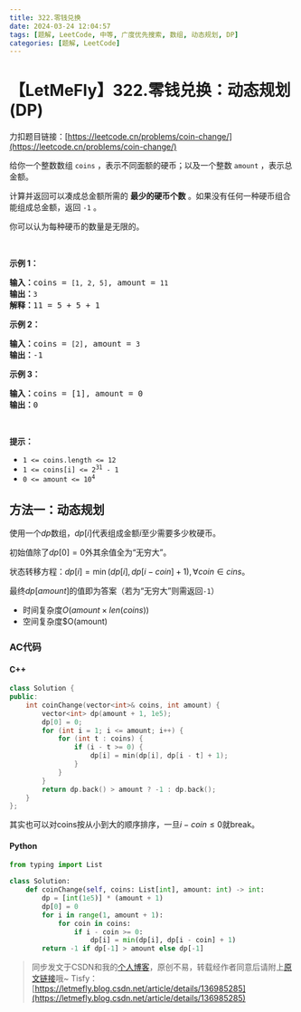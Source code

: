 ```yaml
---
title: 322.零钱兑换
date: 2024-03-24 12:04:57
tags: [题解, LeetCode, 中等, 广度优先搜索, 数组, 动态规划, DP]
categories: [题解, LeetCode]
---
```


# 【LetMeFly】322.零钱兑换：动态规划(DP)

力扣题目链接：[https://leetcode.cn/problems/coin-change/](https://leetcode.cn/problems/coin-change/)

<p>给你一个整数数组 <code>coins</code> ，表示不同面额的硬币；以及一个整数 <code>amount</code> ，表示总金额。</p>

<p>计算并返回可以凑成总金额所需的 <strong>最少的硬币个数</strong> 。如果没有任何一种硬币组合能组成总金额，返回&nbsp;<code>-1</code> 。</p>

<p>你可以认为每种硬币的数量是无限的。</p>

<p>&nbsp;</p>

<p><strong>示例&nbsp;1：</strong></p>

<pre>
<strong>输入：</strong>coins = <code>[1, 2, 5]</code>, amount = <code>11</code>
<strong>输出：</strong><code>3</code> 
<strong>解释：</strong>11 = 5 + 5 + 1</pre>

<p><strong>示例 2：</strong></p>

<pre>
<strong>输入：</strong>coins = <code>[2]</code>, amount = <code>3</code>
<strong>输出：</strong>-1</pre>

<p><strong>示例 3：</strong></p>

<pre>
<strong>输入：</strong>coins = [1], amount = 0
<strong>输出：</strong>0
</pre>

<p>&nbsp;</p>

<p><strong>提示：</strong></p>

<ul>
	<li><code>1 &lt;= coins.length &lt;= 12</code></li>
	<li><code>1 &lt;= coins[i] &lt;= 2<sup>31</sup> - 1</code></li>
	<li><code>0 &lt;= amount &lt;= 10<sup>4</sup></code></li>
</ul>


    
## 方法一：动态规划

使用一个$dp$数组，$dp[i]$代表组成金额$i$至少需要多少枚硬币。

初始值除了$dp[0]=0$外其余值全为“无穷大”。

状态转移方程：$dp[i]=\min (dp[i], dp[i - coin] + 1), \forall coin \in cins$。

最终$dp[amount]$的值即为答案（若为“无穷大”则需返回```-1```）

+ 时间复杂度$O(amount\times len(coins))$
+ 空间复杂度$O(amount)

### AC代码

#### C++

```cpp
class Solution {
public:
    int coinChange(vector<int>& coins, int amount) {
        vector<int> dp(amount + 1, 1e5);
        dp[0] = 0;
        for (int i = 1; i <= amount; i++) {
            for (int t : coins) {
                if (i - t >= 0) {
                    dp[i] = min(dp[i], dp[i - t] + 1);
                }
            }
        }
        return dp.back() > amount ? -1 : dp.back();
    }
};
```

其实也可以对coins按从小到大的顺序排序，一旦$i-coin\le 0$就break。

#### Python

```python
from typing import List

class Solution:
    def coinChange(self, coins: List[int], amount: int) -> int:
        dp = [int(1e5)] * (amount + 1)
        dp[0] = 0
        for i in range(1, amount + 1):
            for coin in coins:
                if i - coin >= 0:
                    dp[i] = min(dp[i], dp[i - coin] + 1)
        return -1 if dp[-1] > amount else dp[-1]
```

> 同步发文于CSDN和我的[个人博客](https://blog.letmefly.xyz/)，原创不易，转载经作者同意后请附上[原文链接](https://blog.letmefly.xyz/2024/03/24/LeetCode%200322.%E9%9B%B6%E9%92%B1%E5%85%91%E6%8D%A2/)哦~
> Tisfy：[https://letmefly.blog.csdn.net/article/details/136985285](https://letmefly.blog.csdn.net/article/details/136985285)

